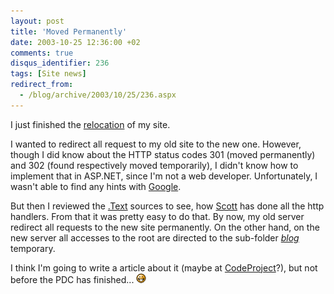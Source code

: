 ```yaml
---
layout: post
title: 'Moved Permanently'
date: 2003-10-25 12:36:00 +02
comments: true
disqus_identifier: 236
tags: [Site news]
redirect_from:
  - /blog/archive/2003/10/25/236.aspx
---
```


I just finished the [relocation](/archive/2003/10/23/this-moveto-thomasfreudenberg-com/) of my site.

I wanted to redirect all request to my old site to the new one. However, though I did know about the HTTP status codes 301 (moved permanently) and 302 (found respectively moved temporarily), I didn't know how to implement that in ASP.NET, since I'm not a web developer. Unfortunately, I wasn't able to find any hints with [Google](http://www.google.com).

But then I reviewed the [.Text](http://www.gotdotnet.com/Community/Workspaces/workspace.aspx?id=e99fccb3-1a8c-42b5-90ee-348f6b77c407) sources to see, how [Scott](http://scottwater.com/) has done all the http handlers. From that it was pretty easy to do that. By now, my old server redirect all requests to the new site permanently. On the other hand, on the new server all accesses to the root are directed to the sub-folder [*blog*](/) temporary.

I think I'm going to write a article about it (maybe at [CodeProject](http://www.CodeProject.com/)?), but not before the PDC has finished... ![Big Smile](/files/archive/smiley_biggrin.gif)


